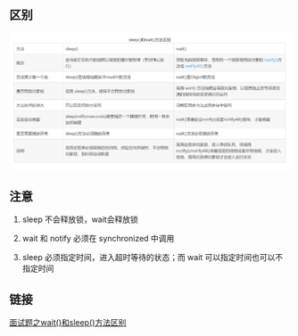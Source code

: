 ## 区别
![](../assets/sleep和wait的区别.png)

## 注意
1. sleep 不会释放锁，wait会释放锁

2. wait 和 notify 必须在 synchronized 中调用
3. sleep 必须指定时间，进入超时等待的状态；而 wait 可以指定时间也可以不指定时间

## 链接
[面试题之wait\(\)和sleep\(\)方法区别](https://blog.csdn.net/Weixiaohuai/article/details/104235903)